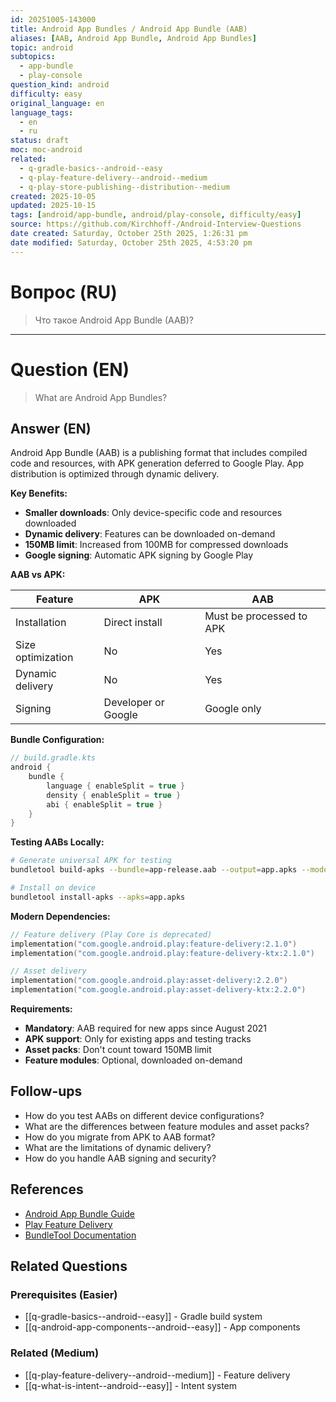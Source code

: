 ```yaml
---
id: 20251005-143000
title: Android App Bundles / Android App Bundle (AAB)
aliases: [AAB, Android App Bundle, Android App Bundles]
topic: android
subtopics:
  - app-bundle
  - play-console
question_kind: android
difficulty: easy
original_language: en
language_tags:
  - en
  - ru
status: draft
moc: moc-android
related:
  - q-gradle-basics--android--easy
  - q-play-feature-delivery--android--medium
  - q-play-store-publishing--distribution--medium
created: 2025-10-05
updated: 2025-10-15
tags: [android/app-bundle, android/play-console, difficulty/easy]
source: https://github.com/Kirchhoff-/Android-Interview-Questions
date created: Saturday, October 25th 2025, 1:26:31 pm
date modified: Saturday, October 25th 2025, 4:53:20 pm
---
```


# Вопрос (RU)
> Что такое Android App Bundle (AAB)?

---

# Question (EN)
> What are Android App Bundles?

## Answer (EN)
Android App Bundle (AAB) is a publishing format that includes compiled code and resources, with APK generation deferred to Google Play. App distribution is optimized through dynamic delivery.

**Key Benefits:**

- **Smaller downloads**: Only device-specific code and resources downloaded
- **Dynamic delivery**: Features can be downloaded on-demand
- **150MB limit**: Increased from 100MB for compressed downloads
- **Google signing**: Automatic APK signing by Google Play

**AAB vs APK:**

| Feature | APK | AAB |
|---------|-----|-----|
| Installation | Direct install | Must be processed to APK |
| Size optimization | No | Yes |
| Dynamic delivery | No | Yes |
| Signing | Developer or Google | Google only |

**Bundle Configuration:**

```kotlin
// build.gradle.kts
android {
    bundle {
        language { enableSplit = true }
        density { enableSplit = true }
        abi { enableSplit = true }
    }
}
```

**Testing AABs Locally:**

```bash
# Generate universal APK for testing
bundletool build-apks --bundle=app-release.aab --output=app.apks --mode=universal

# Install on device
bundletool install-apks --apks=app.apks
```

**Modern Dependencies:**

```kotlin
// Feature delivery (Play Core is deprecated)
implementation("com.google.android.play:feature-delivery:2.1.0")
implementation("com.google.android.play:feature-delivery-ktx:2.1.0")

// Asset delivery
implementation("com.google.android.play:asset-delivery:2.2.0")
implementation("com.google.android.play:asset-delivery-ktx:2.2.0")
```

**Requirements:**

- **Mandatory**: AAB required for new apps since August 2021
- **APK support**: Only for existing apps and testing tracks
- **Asset packs**: Don't count toward 150MB limit
- **Feature modules**: Optional, downloaded on-demand

## Follow-ups

- How do you test AABs on different device configurations?
- What are the differences between feature modules and asset packs?
- How do you migrate from APK to AAB format?
- What are the limitations of dynamic delivery?
- How do you handle AAB signing and security?

## References

- [Android App Bundle Guide](https://developer.android.com/guide/app-bundle)
- [Play Feature Delivery](https://developer.android.com/guide/playcore/feature-delivery)
- [BundleTool Documentation](https://developer.android.com/studio/command-line/bundletool)

## Related Questions

### Prerequisites (Easier)
- [[q-gradle-basics--android--easy]] - Gradle build system
- [[q-android-app-components--android--easy]] - App components

### Related (Medium)
- [[q-play-feature-delivery--android--medium]] - Feature delivery
- [[q-what-is-intent--android--easy]] - Intent system